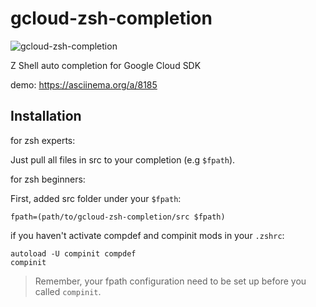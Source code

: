gcloud-zsh-completion
=====================

![gcloud-zsh-completion](https://f.cloud.github.com/assets/374786/2430363/a329fad8-acd7-11e3-83ac-d626449568e9.png)

Z Shell auto completion for Google Cloud SDK

demo: https://asciinema.org/a/8185


## Installation

for zsh experts:

Just pull all files in src to your completion (e.g `$fpath`).

for zsh beginners:

First, added src folder under your `$fpath`:

```shell
fpath=(path/to/gcloud-zsh-completion/src $fpath)
```

if you haven't activate compdef and compinit mods in your `.zshrc`:

```shell
autoload -U compinit compdef
compinit
```

> Remember, your fpath configuration need to be set up before you called `compinit`.

